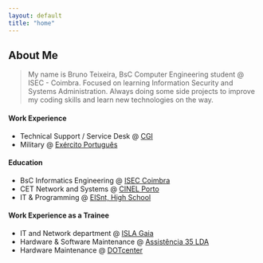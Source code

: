 ```yaml
---
layout: default
title: "home"
---
```


## About Me

> My name is Bruno Teixeira, BsC Computer Engineering student @ ISEC - Coimbra.
Focused on learning Information Security and Systems Administration.
Always doing some side projects to improve my coding skills and learn new technologies on the way.

#### Work Experience

- Technical Support / Service Desk @ [CGI](https://www.cgi.com/en)
- Military @ [Exército Português](https://www.exercito.pt/pt)


#### Education

- BsC Informatics Engineering @ [ISEC Coimbra](https://www.isec.pt) 
- CET Network and Systems @ [CINEL Porto](https://www.cinel.pt)
- IT & Programming @ [EISnt, High School](https://eisnt.com/)



#### Work Experience as a Trainee

- IT and Network department @ [ISLA Gaia](https://www.islagaia.pt/pt/)
- Hardware & Software Maintenance @ [Assistência 35 LDA](http://assistencia35.com/)
- Hardware Maintenance @ [DOTcenter](https://www.lojasehorarios.com.pt/dotcenter-informatica-soc-unip-lda/porto/c-58637a1332cff589d8187aa3)

